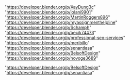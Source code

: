 "https://developer.blender.org/p/XayDung3c"
"https://developer.blender.org/p/lolani9901"
"https://developer.blender.org/p/MartinRoggers896"
"https://developer.blender.org/p/myassignmenthelpline"
"https://developer.blender.org/p/Schamph"
"https://developer.blender.org/p/becik74473"
"https://developer.blender.org/p/professional-seo-services"
"https://developer.blender.org/p/meribillo"
"https://developer.blender.org/p/senantiasa"
"https://developer.blender.org/p/BelsoftDesign"
"https://developer.blender.org/p/novoge3689"
 
"https://developer.blender.org/p/BelsoftDesign"
"https://developer.blender.org/p/senantiasa"
 
